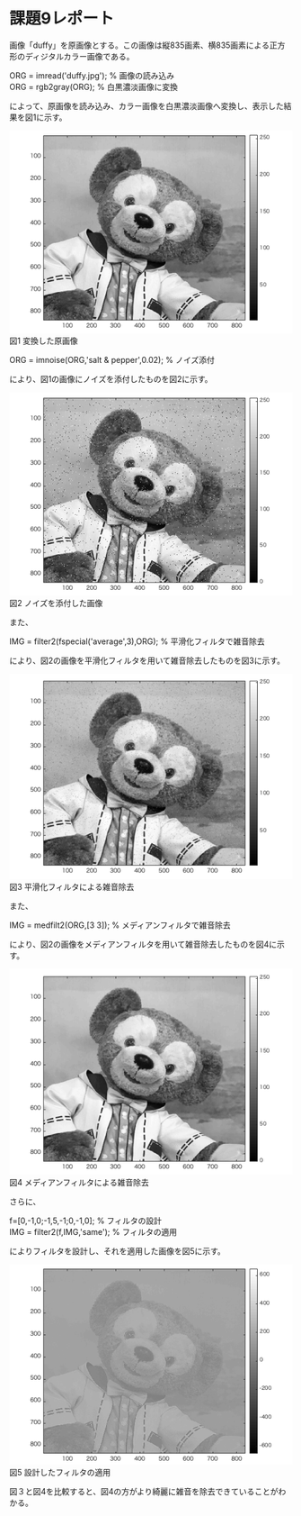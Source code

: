 # 課題9レポート

画像「duffy」を原画像とする。この画像は縦835画素、横835画素による正方形のディジタルカラー画像である。  

ORG = imread('duffy.jpg'); % 画像の読み込み  
ORG = rgb2gray(ORG); % 白黒濃淡画像に変換  

によって、原画像を読み込み、カラー画像を白黒濃淡画像へ変換し、表示した結果を図1に示す。  

![変換した原画像](image/kadai9_1.png)  
図1 変換した原画像  

ORG = imnoise(ORG,'salt & pepper',0.02); % ノイズ添付

により、図1の画像にノイズを添付したものを図2に示す。

![ノイズを添付した画像](image/kadai9_2.png)  
図2 ノイズを添付した画像  

また、  

IMG = filter2(fspecial('average',3),ORG); % 平滑化フィルタで雑音除去

により、図2の画像を平滑化フィルタを用いて雑音除去したものを図3に示す。

![平滑化フィルタによる雑音除去](image/kadai9_3.png)  
図3 平滑化フィルタによる雑音除去  

また、  

IMG = medfilt2(ORG,[3 3]); % メディアンフィルタで雑音除去

により、図2の画像をメディアンフィルタを用いて雑音除去したものを図4に示す。

![メディアンフィルタによる雑音除去](image/kadai9_4.png)  
図4 メディアンフィルタによる雑音除去  

さらに、

f=[0,-1,0;-1,5,-1;0,-1,0]; % フィルタの設計  
IMG = filter2(f,IMG,'same'); % フィルタの適用

によりフィルタを設計し、それを適用した画像を図5に示す。

![設計したフィルタの適用](image/kadai9_5.png)  
図5 設計したフィルタの適用  

図３と図4を比較すると、図4の方がより綺麗に雑音を除去できていることがわかる。
